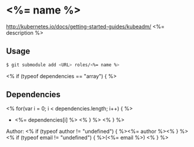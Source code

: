 # <%= name %>
http://kubernetes.io/docs/getting-started-guides/kubeadm/
<%= description %>

## Usage

```sh
$ git submodule add <URL> roles/<%= name %>
```

<% if (typeof dependencies == "array") { %>
## Dependencies
<% for(var i = 0; i < dependencies.length; i++) { %>
- <%= dependencies[i] %>
<% } %>
<% } %>

Author: <% if (typeof author != "undefined") { %><%= author %><% } %> <% if (typeof email != "undefined") { %>(<%= email %>)
<% } %>
